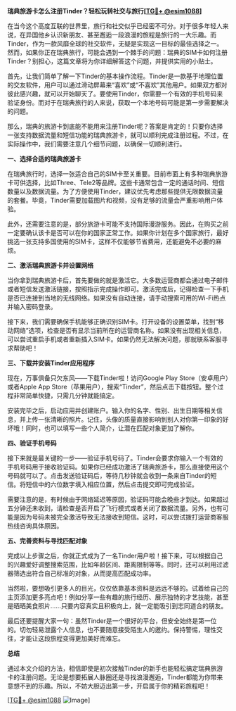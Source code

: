 **瑞典旅游卡怎么注册Tinder？轻松玩转社交与旅行[[TG💪+ @esim1088](https://t.me/s/esim1088)]**

在当今这个高度互联的世界里，旅行和社交似乎已经密不可分。对于很多年轻人来说，在异国他乡认识新朋友、甚至邂逅一段浪漫的旅程是旅行的一大乐趣。而Tinder，作为一款风靡全球的社交软件，无疑是实现这一目标的最佳选择之一。然而，如果你正在瑞典旅行，可能会遇到一个棘手的问题：瑞典的SIM卡如何注册Tinder？别担心，这篇文章将为你详细解答这个问题，并提供实用的小贴士。

首先，让我们简单了解一下Tinder的基本操作流程。Tinder是一款基于地理位置的交友软件，用户可以通过滑动屏幕来“喜欢”或“不喜欢”其他用户。如果双方都对彼此感兴趣，就可以开始聊天了。要使用Tinder，你需要一个有效的手机号码来验证身份。而对于在瑞典旅行的人来说，获取一个本地号码可能是第一步需要解决的问题。

那么，瑞典的旅游卡到底能不能用来注册Tinder呢？答案是肯定的！只要你选择一张支持数据流量和短信功能的瑞典旅游卡，就可以顺利完成注册过程。不过，在实际操作中，我们需要注意几个细节问题，以确保一切顺利进行。

**一、选择合适的瑞典旅游卡**

在瑞典旅行时，选择一张适合自己的SIM卡至关重要。目前市面上有多种瑞典旅游卡可供选择，比如Three、Tele2等品牌。这些卡通常包含一定的通话时间、短信数量以及数据流量。为了方便使用Tinder，建议优先考虑那些提供无限数据流量的套餐。毕竟，Tinder需要加载图片和视频，没有足够的流量会严重影响用户体验。

此外，还需要注意的是，部分旅游卡可能不支持国际漫游服务。因此，在购买之前一定要确认该卡是否可以在你的国家正常工作。如果你计划在多个国家旅行，最好挑选一张支持多国使用的SIM卡，这样不仅能够节省费用，还能避免不必要的麻烦。

**二、激活瑞典旅游卡并设置网络**

当你拿到瑞典旅游卡后，首先要做的就是激活它。大多数运营商都会通过电子邮件或者短信发送激活链接，按照指示完成操作即可。激活完成后，记得检查一下手机是否已连接到当地的无线网络。如果没有自动连接，请手动搜索可用的Wi-Fi热点并输入密码登录。

接下来，我们需要确保手机能够正确识别SIM卡。打开设备的设置菜单，找到“移动网络”选项，检查是否有显示当前所在的运营商名称。如果没有出现相关信息，可以尝试重启手机或者重新插入SIM卡。如果仍然无法解决问题，那就联系客服寻求帮助吧！

**三、下载并安装Tinder应用程序**

现在，万事俱备只欠东风——下载Tinder啦！访问Google Play Store（安卓用户）或者Apple App Store（苹果用户），搜索“Tinder”，然后点击下载按钮。整个过程非常简单快捷，只需几分钟就能搞定。

安装完毕之后，启动应用并创建账户。输入你的名字、性别、出生日期等相关信息，并上传一张清晰的照片。记住，头像的质量直接影响到别人对你第一印象的好坏哦！同时，也可以填写一些个人简介，让潜在匹配对象更加了解你。

**四、验证手机号码**

接下来就是最关键的一步——验证手机号码了。Tinder会要求你输入一个有效的手机号码用于接收验证码。如果你已经成功激活了瑞典旅游卡，那么直接使用这个号码就可以了。点击发送验证码后，等待几秒钟就会收到一条来自Tinder的短信。将短信中的六位数字填入相应位置，然后点击提交即可完成验证。

需要注意的是，有时候由于网络延迟等原因，验证码可能会晚些才到达。如果超过五分钟还未收到，请检查是否开启了飞行模式或者关闭了数据流量。另外，也有可能是因为号码未被完全激活导致无法接收到短信。这时，可以尝试拨打运营商客服热线咨询具体原因。

**五、完善资料与寻找匹配对象**

完成以上步骤之后，你就正式成为了一名Tinder用户啦！接下来，可以根据自己的兴趣爱好调整搜索范围，比如年龄区间、距离限制等等。同时，还可以利用过滤器筛选出符合自己标准的对象，从而提高匹配成功率。

当然啦，要想吸引更多人的目光，仅仅依靠基本资料是远远不够的。试着给自己的主页添加更多亮点吧！例如分享一些有趣的旅行经历、展示独特的才艺技能，甚至是晒晒美食照片……只要内容真实且积极向上，就一定能吸引到志同道合的朋友。

最后还要提醒大家一句：虽然Tinder是一个很好的平台，但安全始终是第一位的。切勿轻易泄露个人信息，也不要随意接受陌生人的邀约。保持警惕，理性交往，才能让这段旅程变得更加美好而难忘。

**总结**

通过本文介绍的方法，相信即使是初次接触Tinder的新手也能轻松搞定瑞典旅游卡的注册问题。无论是想要拓展人脉圈还是寻找浪漫邂逅，Tinder都能为你带来意想不到的乐趣。所以，不妨大胆迈出第一步，开启属于你的精彩旅程吧！

[[TG💪+ @esim1088](https://t.me/s/esim1088) ![Image](https://i.postimg.cc/4NQfJmqS/Snipaste-2025-05-13-00-14-12.png)]